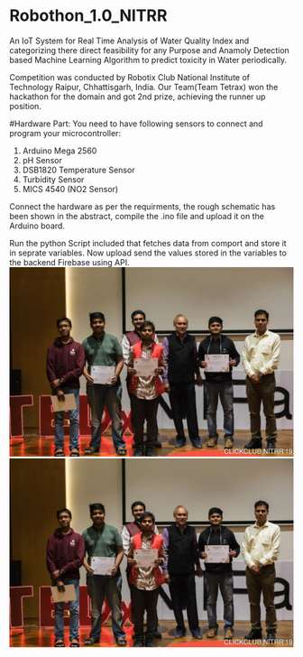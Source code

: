 # Robothon_1.0_NITRR
An IoT System for Real Time Analysis of Water Quality Index and categorizing there direct feasibility for any Purpose and Anamoly Detection based Machine Learning Algorithm to predict toxicity in Water periodically.

Competition was conducted by Robotix Club National Institute of Technology Raipur, Chhattisgarh, India. Our Team(Team Tetrax) won the hackathon for the domain and got 2nd prize, achieving the runner up position.

#Hardware Part:
You need to have following sensors to connect and program your microcontroller:
1. Arduino Mega 2560
2. pH Sensor
3. DSB1820 Temperature Sensor
4. Turbidity Sensor
5. MICS 4540 (NO2 Sensor)

Connect the hardware as per the requirments, the rough schematic has been shown in the abstract, compile the .ino file and upload it on the Arduino board.

Run the python Script included that fetches data from comport and store it in seprate variables. Now upload send the values stored in the variables to the backend Firebase using API.
![Certificate-Runner Up-Robothon](https://github.com/amandewatnitrr/Robothon_1.0_NITRR/blob/master/Robothon_Final/IMG-20200302-WA0019.jpg)
![Alt](https://github.com/amandewatnitrr/Robothon_1.0_NITRR/blob/master/Robothon_Final/IMG-20200302-WA0019.jpg)
